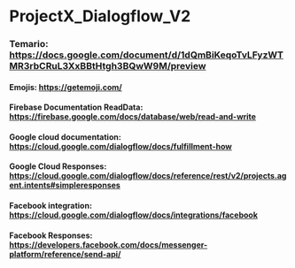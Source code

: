# ProjectX_Dialogflow_V2
### Temario: https://docs.google.com/document/d/1dQmBiKeqoTvLFyzWTMR3rbCRuL3XxBBtHtgh3BQwW9M/preview

#### Emojis: https://getemoji.com/
#### Firebase Documentation ReadData: https://firebase.google.com/docs/database/web/read-and-write
#### Google cloud documentation: https://cloud.google.com/dialogflow/docs/fulfillment-how
#### Google Cloud Responses: https://cloud.google.com/dialogflow/docs/reference/rest/v2/projects.agent.intents#simpleresponses
#### Facebook integration: https://cloud.google.com/dialogflow/docs/integrations/facebook
#### Facebook Responses: https://developers.facebook.com/docs/messenger-platform/reference/send-api/
